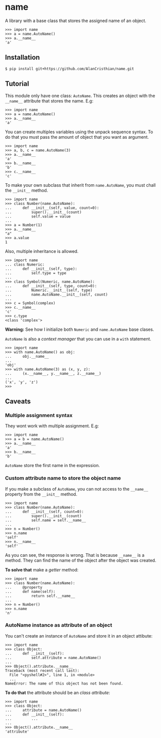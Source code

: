 # name

A library with a base class that stores the assigned name of an object.

```pycon
>>> import name
>>> a = name.AutoName()
>>> a.__name__
'a'
```

## Installation

```shell
$ pip install git+https://github.com/AlanCristhian/name.git
```

## Tutorial

This module only have one class: ``AutoName``. This creates an object with the
`__name__` attribute that stores the name. E.g:

```pycon
>>> import name
>>> a = name.AutoName()
>>> a.__name__
'a'
```

You can create multiples variables using the unpack sequence syntax. To do that
you must pass the amount of object that you want as argument.

```pycon
>>> import name
>>> a, b, c = name.AutoName(3)
>>> a.__name__
'a'
>>> b.__name__
'b'
>>> c.__name__
'c'
```

To make your own subclass that inherit from `name.AutoName`, you must chall
the `__init__` method.

```pycon
>>> import name
>>> class Number(name.AutoName):
...     def __init__(self, value, count=0):
...         super().__init__(count)
...         self.value = value
...
>>> a = Number(1)
>>> a.__name__
"a"
>>> a.value
1
```

Also, multiple inheritance is allowed.

```pycon
>>> import name
... class Numeric:
...     def __init__(self, type):
...         self.type = type
...
>>> class Symbol(Numeric, name.AutoName):
...     def __init__(self, type, count=0):
...         Numeric.__init__(self, type)
...         name.AutoName.__init__(self, count)
...
>>> c = Symbol(complex)
>>> c.__name__
'c'
>>> c.type
<class 'complex'>
```

**Warning:** See how I initialize both `Numeric` and `name.AutoName`
base clases.

`AutoName` is also a *context manager* that you can use in a `with` statement.

```pycon
>>> import name
>>> with name.AutoName() as obj:
...     obj.__name__
...
'obj'
>>> with name.AutoName(3) as (x, y, z):
...     (x.__name__, y.__name__, z.__name__)
...
('x', 'y', 'z')
>>>
```

## Caveats

### Multiple assignment syntax

They wont work with multiple assignment. E.g:

```pycon
>>> import name
>>> a = b = name.AutoName()
>>> a.__name__
'a'
>>> b.__name__
'b'
```

`AutoName` store the first name in the expression.

### Custom attribute name to store the object name

If you make a subclass of `AutoName`, you can not access to the
`__name__` property from the `__init__` method.

```pycon
>>> import name
>>> class Number(name.AutoName):
...     def __init__(self, count=0):
...         super().__init__(count)
...         self.name = self.__name__
...
>>> n = Number()
>>> n.name
'self'
>>> n.__name__
'self'
```

As you can see, the response is wrong. That is because `__name__` is a
method. They can find the name of the object after the object was created.

**To solve that** make a *getter* method:

```pycon
>>> import name
>>> class Number(name.AutoName):
...     @property
...     def name(self):
...         return self.__name__
...
>>> n = Number()
>>> n.name
'n'
```

### AutoName instance as attribute of an object

You can't create an instance of `AutoName` and store it in an object attibute:

```pycon
>>> import name
>>> class Object:
...     def __init__(self):
...         self.attribute = name.AutoName()
...
>>> Object().attribute.__name__
Traceback (most recent call last):
  File "<pyshell#2>", line 1, in <module>
  ...
NameError: The name of this object has not been found.
```

**To do that** the attribute should be an *class attribute*:

```pycon
>>> import name
>>> class Object:
...     attribute = name.AutoName()
...     def __init__(self):
...         ...
...
>>> Object().attribute.__name__
'attribute'
```
